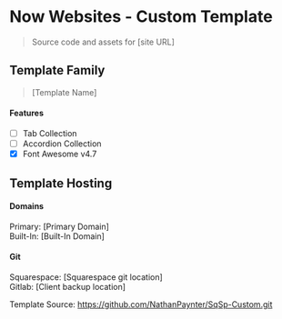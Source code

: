 Now Websites - Custom Template
=======
>Source code and assets for [site URL]

## Template Family
>[Template Name]

#### Features
- [ ] Tab Collection
- [ ] Accordion Collection
- [x] Font Awesome v4.7

## Template Hosting
#### Domains
Primary: [Primary Domain]  
Built-In: [Built-In Domain] 

#### Git
Squarespace: [Squarespace git location]  
Gitlab: [Client backup location]  

Template Source: https://github.com/NathanPaynter/SqSp-Custom.git
